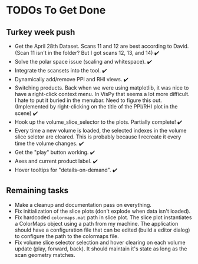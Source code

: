 # TODOs To Get Done

## Turkey week push

* Get the April 28th Dataset. Scans 11 and 12 are best according to David. (Scan 11 isn't in the folder? But I got scans 12, 13, and 14) ✔️
* Solve the polar space issue (scaling and whitespace). ✔️
* Integrate the scansets into the tool. ✔️
* Dynamically add/remove PPI and RHI views. ✔️
* Switching products. Back when we were using matplotlib, it was nice to have a right-click context menu. In VisPy that seems a lot more difficult. I hate to put it buried in the menubar. Need to figure this out. (Implemented by right-clicking on the title of the PPI/RHI plot in the scene) ✔️
* Hook up the volume_slice_selector to the plots. Partially complete! ✔️
* Every time a new volume is loaded, the selected indexes in the volume slice seletor are cleared. This is probably because I recreate it every time the volume changes. ✔️
* Get the "play" button working. ✔️
* Axes and current product label. ✔️
* Hover tooltips for "details-on-demand". ✔️

## Remaining tasks

* Make a cleanup and documentation pass on everything.
* Fix initialization of the slice plots (don't explode when data isn't loaded).
* Fix hardcoded `colormaps.mat` path in slice plot. The slice plot instantiates a ColorMaps object using a path from my machine. The application should have a configuration file that can be edited (build a editor dialog) to configure the path to the colormaps file.
* Fix volume slice selector selection and hover clearing on each volume update (play, forward, back). It should maintain it's state as long as the scan geometry matches.

